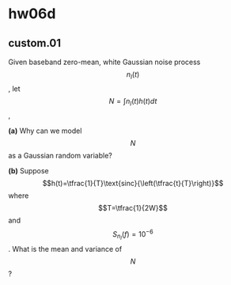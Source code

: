 # hw06d

## custom.01
Given baseband zero-mean, white Gaussian noise process $$n_I(t)$$, let $$N=\int{n_I(t)h(t)dt}$$,

**(a)** Why can we model $$N$$ as a Gaussian random variable?

**(b)** Suppose $$h(t)=\tfrac{1}{T}\text{sinc}{\left(\tfrac{t}{T}\right)}$$ where $$T=\tfrac{1}{2W}$$ and $$S_{n_I}(f)=10^{−6}$$. What is the mean and variance of $$N$$?

